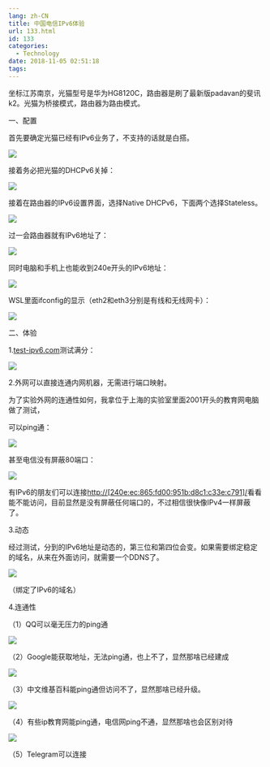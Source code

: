 ```yaml
---
lang: zh-CN
title: 中国电信IPv6体验
url: 133.html
id: 133
categories:
  - Technology
date: 2018-11-05 02:51:18
tags:
---
```


坐标江苏南京，光猫型号是华为HG8120C，路由器是刷了最新版padavan的斐讯k2。光猫为桥接模式，路由器为路由模式。

一、配置

首先要确定光猫已经有IPv6业务了，不支持的话就是白搭。

![](https://qimg.ithome.com/image/2018/11/05/6367702283939685974007456.jpg)

接着务必把光猫的DHCPv6关掉：

![](https://qimg.ithome.com/image/2018/11/05/6367702299581972122319921.jpg)

接着在路由器的IPv6设置界面，选择Native DHCPv6，下面两个选择Stateless。

![](https://qimg.ithome.com/image/2018/11/05/6367702314745742463193542.jpg)

过一会路由器就有IPv6地址了：

![](https://qimg.ithome.com/image/2018/11/05/6367702321836273773997493.jpg)

同时电脑和手机上也能收到240e开头的IPv6地址：

![](https://qimg.ithome.com/image/2018/11/05/6367702334086274204906386.jpg)

WSL里面ifconfig的显示（eth2和eth3分别是有线和无线网卡）：

![](https://qimg.ithome.com/image/2018/11/05/6367702344729824498354883.jpg)

二、体验

1.[test-ipv6.com](https://test-ipv6.com/)测试满分：

![](https://qimg.ithome.com/image/2018/11/05/6367702354722697666395083.jpg)

2.外网可以直接连通内网机器，无需进行端口映射。

为了实验外网的连通性如何，我拿位于上海的实验室里面2001开头的教育网电脑做了测试，

可以ping通：

![](https://qimg.ithome.com/image/2018/11/05/6367702383272217281239892.jpg)

甚至电信没有屏蔽80端口：

![](https://qimg.ithome.com/image/2018/11/05/6367702392107071682517503.jpg)

有IPv6的朋友们可以连接[http://\[240e:ec:865:fd00:951b:d8c1:c33e:c791\]/](http://[240e:ec:865:fd00:951b:d8c1:c33e:c791]/)看看能不能访问，目前显然是没有屏蔽任何端口的，不过相信很快像IPv4一样屏蔽了。

3.动态

经过测试，分到的IPv6地址是动态的，第三位和第四位会变。如果需要绑定稳定的域名，从来在外面访问，就需要一个DDNS了。

![](https://qimg.ithome.com/image/2018/11/05/6367702476159805118563349.jpg)

（绑定了IPv6的域名）

4.连通性

（1）QQ可以毫无压力的ping通

![](https://qimg.ithome.com/image/2018/11/05/6367702439755701045248157.jpg)

（2）Google能获取地址，无法ping通，也上不了，显然那啥已经建成

![](https://qimg.ithome.com/image/2018/11/05/6367702445580506467719121.jpg)

（3）中文维基百科能ping通但访问不了，显然那啥已经升级。

![](https://qimg.ithome.com/image/2018/11/05/6367702455863416302972816.jpg)

（4）有些ip教育网能ping通，电信网ping不通，显然那啥也会区别对待

![](https://qimg.ithome.com/image/2018/11/05/6367702470121133026180834.jpg)

（5）Telegram可以连接
